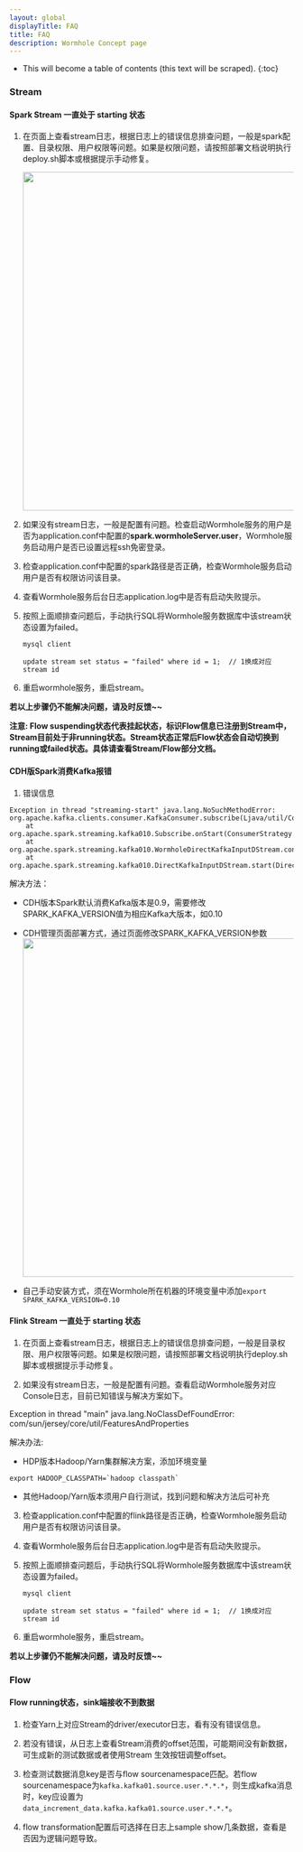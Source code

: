 ```yaml
---
layout: global
displayTitle: FAQ
title: FAQ
description: Wormhole Concept page
---
```


* This will become a table of contents (this text will be scraped).
{:toc}
### Stream 

#### Spark Stream 一直处于 starting 状态

1. 在页面上查看stream日志，根据日志上的错误信息排查问题，一般是spark配置、目录权限、用户权限等问题。如果是权限问题，请按照部署文档说明执行deploy.sh脚本或根据提示手动修复。

   <img src="https://github.com/edp963/wormhole/raw/master/docs/img/faq-stream-log.png" alt="" width="600"/>

2. 如果没有stream日志，一般是配置有问题。检查启动Wormhole服务的用户是否为application.conf中配置的**spark.wormholeServer.user**，Wormhole服务启动用户是否已设置远程ssh免密登录。

3. 检查application.conf中配置的spark路径是否正确，检查Wormhole服务启动用户是否有权限访问该目录。

4. 查看Wormhole服务后台日志application.log中是否有启动失败提示。

5. 按照上面顺排查问题后，手动执行SQL将Wormhole服务数据库中该stream状态设置为failed。

   ```
   mysql client

   update stream set status = "failed" where id = 1;  // 1换成对应stream id
   ```

6. 重启wormhole服务，重启stream。

**若以上步骤仍不能解决问题，请及时反馈~~**

**注意: Flow suspending状态代表挂起状态，标识Flow信息已注册到Stream中，Stream目前处于非running状态。Stream状态正常后Flow状态会自动切换到running或failed状态。具体请查看Stream/Flow部分文档。**

#### CDH版Spark消费Kafka报错

1. 错误信息
 
```
Exception in thread "streaming-start" java.lang.NoSuchMethodError: org.apache.kafka.clients.consumer.KafkaConsumer.subscribe(Ljava/util/Collection;)V
	at org.apache.spark.streaming.kafka010.Subscribe.onStart(ConsumerStrategy.scala:85)
	at org.apache.spark.streaming.kafka010.WormholeDirectKafkaInputDStream.consumer(WormholeDirectKafkaInputDStream.scala:55)
	at org.apache.spark.streaming.kafka010.DirectKafkaInputDStream.start(DirectKafkaInputDStream.scala:242)
```

解决方法：

- CDH版本Spark默认消费Kafka版本是0.9，需要修改SPARK_KAFKA_VERSION值为相应Kafka大版本，如0.10
- CDH管理页面部署方式，通过页面修改SPARK_KAFKA_VERSION参数
  <img src="https://github.com/edp963/wormhole/raw/master/docs/img/faq-cdh-spark-config.png" alt="" width="600"/>

- 自己手动安装方式，须在Wormhole所在机器的环境变量中添加`export SPARK_KAFKA_VERSION=0.10`

#### Flink Stream 一直处于 starting 状态

1. 在页面上查看stream日志，根据日志上的错误信息排查问题，一般是目录权限、用户权限等问题。如果是权限问题，请按照部署文档说明执行deploy.sh脚本或根据提示手动修复。

2. 如果没有stream日志，一般是配置有问题。查看启动Wormhole服务对应Console日志，目前已知错误与解决方案如下。

Exception in thread "main" java.lang.NoClassDefFoundError: com/sun/jersey/core/util/FeaturesAndProperties

解决办法: 

- HDP版本Hadoop/Yarn集群解决方案，添加环境变量

```
export HADOOP_CLASSPATH=`hadoop classpath`
```

- 其他Hadoop/Yarn版本须用户自行测试，找到问题和解决方法后可补充

3. 检查application.conf中配置的flink路径是否正确，检查Wormhole服务启动用户是否有权限访问该目录。

4. 查看Wormhole服务后台日志application.log中是否有启动失败提示。

5. 按照上面顺排查问题后，手动执行SQL将Wormhole服务数据库中该stream状态设置为failed。

   ```
   mysql client

   update stream set status = "failed" where id = 1;  // 1换成对应stream id
   ```

6. 重启wormhole服务，重启stream。

**若以上步骤仍不能解决问题，请及时反馈~~**

### Flow

#### Flow running状态，sink端接收不到数据

1. 检查Yarn上对应Stream的driver/executor日志，看有没有错误信息。

2. 若没有错误，从日志上查看Stream消费的offset范围，可能期间没有新数据，可生成新的测试数据或者使用Stream 生效按钮调整offset。

3. 检查测试数据消息key是否与flow sourcenamespace匹配。若flow sourcenamespace为`kafka.kafka01.source.user.*.*.*`，则生成kafka消息时，key应设置为`data_increment_data.kafka.kafka01.source.user.*.*.*`。

4. flow transformation配置后可选择在日志上sample show几条数据，查看是否因为逻辑问题导致。

   

